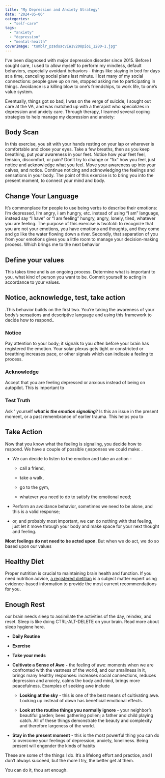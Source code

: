 ```yaml
---
title: "My Depression and Anxiety Strategy"
date: "2024-05-06"
categories: 
  - "self-care"
tags: 
  - "anxiety"
  - "depression"
  - "mental-health"
coverImage: "tumblr_pzaduscvIW1v208pio1_1280-1.jpg"
---
```


I’ve been diagnosed with major depression disorder since 2015. Before I sought care, I used to allow myself to perform my mindless, default behaviors, especially avoidant behaviors - things like staying in bed for days at a time, canceling social plans last minute. I lost many of my social connections: people gave up on me, stopped asking me to participating in things. Avoidance is a killing blow to one’s friendships, to work life, to one’s value system.

Eventually, things got so bad, I was on the verge of suicide; I sought out care at the VA, and was matched up with a therapist who specializes in depression and anxiety care. Through therapy, I learned several coping strategies to help manage my depression and anxiety:

## **Body Scan**

In this exercise, you sit with your hands resting on your lap or wherever is comfortable and close your eyes. Take a few breaths, then as you keep breathing, put your awareness in your feet. Notice how your feet feel, tension, discomfort, or pain? Don’t try to change or “fix” how you feel, just notice and acknowledge what you feel. Move your awareness up into your calves, and notice. Continue noticing and acknowledging the feelings and sensations in your body. The point of this exercise is to bring you into the present moment, to connect your mind and body.

## Change Your Language

It’s commonplace for people to use being verbs to describe their emotions: I’m depressed, I’m angry, i am hungry, etc. instead of using “I am” language, instead say “I have” or “I am feeling” hungry, angry, lonely, tired, whatever you are feeling. The purpose of this exercise is twofold: to recognize that you are not your emotions, you have emotions and thoughts, and they come and go like the water flowing down a river. Secondly, that separation of you from your emotions gives you a little room to manage your decision-making process. Which brings me to the next behavior

## **Define your values**

This takes time and is an ongoing process. Determine what is important to you, what kind of person you want to be. Commit yourself to acting in accordance to your values.

## **Notice, acknowledge, test, take action**

.This behavior builds on the first two. You’re taking the awareness of your body’s sensations and descriptive language and using this framework to decide how to respond..

### Notice

Pay attention to your body; it signals to you often before your brain has registered the emotion. Your solar plexus gets tight or constricted or breathing increases pace, or other signals which can indicate a feeling to process.

### Acknowledge

Accept that you are feeling depressed or anxious instead of being on autopilot. This is important to

### Test Truth

Ask ' yourself _**what is the emotion signaling**_? Is this an issue in the present moment, or a past remembrance of earlier trauma. This helps you to

## Take Action

Now that you know what the feeling is signaling, you decide how to respond. We have a couple of possible r,esponses we could make: .

- We can decide to listen to the emotion and take an action -
    - call a friend,
    
    - take a walk,
    
    - go to the gym,
    
    - whatever you need to do to satisfy the emotional need;

- Perform an avoidance behavior, sometimes we need to be alone, and this is a valid response;

- or, and probably most important, we can do nothing with that feeling, just let it move through your body and make space for your next thought and feeling. 

**Most feelings do not need to be acted upon**. But when we do act, we do so based upon our values

## **Healthy Diet**

Proper nutrition is crucial to maintaining brain health and function. If you need nutrition advice, [a registered dietitian](https://www.eatright.org/find-a-nutrition-expert) is a subject matter expert using evidence-based information to provide the most current recommendations for you.

## **Enough Rest**

our brain needs sleep to assimilate the activities of the day, reindex, and reset. Sleep is like doing CTRL-ALT-DELETE on your brain. Read more about sleep hygiene here.

- **Daily Routine**

- **Exercise**

- **Take your meds**

- **Cultivate a Sense of Awe** **\-** the feeling of awe: moments when we are confronted with the vastness of the world, and our smallness in it, brings many healthy responses: increases social connections, reduces depression and anxiety, calms the body and mind, brings more peacefulness. Examples of seeking awe include
    - **Looking at the sky** - this is one of the best means of cultivating awe. Looking up instead of down has beneficial emotional effects.
    
    - **Look at the routine things you normally ignore** - your neighbor’s beautiful garden; bees gathering pollen; a father and child playing catch. All of these things demonstrate the beauty and complexity and therefore largeness of the world. 

- **Stay in the present moment** - this is the most powerful thing you can do to overcome your feelings of depression, anxiety, loneliness. Being present will engender the kinds of habits 

These are some of the things I do. It’s a lifelong effort and practice, and I don’t always succeed, but the more I try, the better get at them. 

You can do it, thou art enough.

